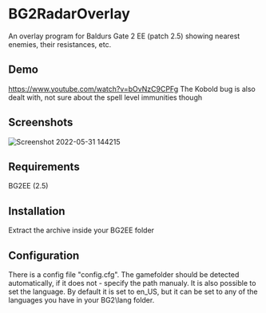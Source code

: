 # BG2RadarOverlay
An overlay program for Baldurs Gate 2 EE (patch 2.5) showing nearest enemies, their resistances, etc.

## Demo
https://www.youtube.com/watch?v=bOvNzC9CPFg
The Kobold bug is also dealt with, not sure about the spell level immunities though

## Screenshots
![Screenshot 2022-05-31 144215](https://user-images.githubusercontent.com/1484801/171168801-a4b08299-96d7-45aa-987c-aa603a6e83bd.jpg)

## Requirements
BG2EE (2.5)

## Installation
Extract the archive inside your BG2EE folder

## Configuration
There is a config file "config.cfg". The gamefolder should be detected automatically, if it does not - specify the path manualy.
It is also possible to set the language. By default it is set to en_US, but it can be set to any of the languages you have in your BG2\lang folder.
